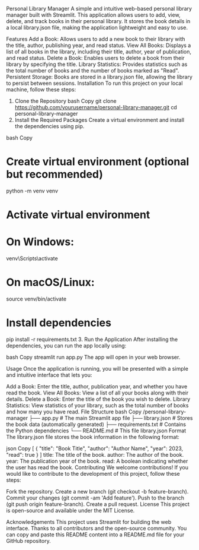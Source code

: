Personal Library Manager
A simple and intuitive web-based personal library manager built with Streamlit. This application allows users to add, view, delete, and track books in their personal library. It stores the book details in a local library.json file, making the application lightweight and easy to use.

Features
Add a Book: Allows users to add a new book to their library with the title, author, publishing year, and read status.
View All Books: Displays a list of all books in the library, including their title, author, year of publication, and read status.
Delete a Book: Enables users to delete a book from their library by specifying the title.
Library Statistics: Provides statistics such as the total number of books and the number of books marked as "Read".
Persistent Storage: Books are stored in a library.json file, allowing the library to persist between sessions.
Installation
To run this project on your local machine, follow these steps:

1. Clone the Repository
bash
Copy
git clone https://github.com/yourusername/personal-library-manager.git
cd personal-library-manager
2. Install the Required Packages
Create a virtual environment and install the dependencies using pip.

bash
Copy
# Create virtual environment (optional but recommended)
python -m venv venv

# Activate virtual environment
# On Windows:
venv\Scripts\activate
# On macOS/Linux:
source venv/bin/activate

# Install dependencies
pip install -r requirements.txt
3. Run the Application
After installing the dependencies, you can run the app locally using:

bash
Copy
streamlit run app.py
The app will open in your web browser.

Usage
Once the application is running, you will be presented with a simple and intuitive interface that lets you:

Add a Book: Enter the title, author, publication year, and whether you have read the book.
View All Books: View a list of all your books along with their details.
Delete a Book: Enter the title of the book you wish to delete.
Library Statistics: View statistics of your library, such as the total number of books and how many you have read.
File Structure
bash
Copy
/personal-library-manager
    ├── app.py            # The main Streamlit app file
    ├── library.json      # Stores the book data (automatically generated)
    ├── requirements.txt  # Contains the Python dependencies
    └── README.md         # This file
library.json Format
The library.json file stores the book information in the following format:

json
Copy
[
  {
    "title": "Book Title",
    "author": "Author Name",
    "year": 2023,
    "read": true
  }
]
title: The title of the book.
author: The author of the book.
year: The publication year of the book.
read: A boolean indicating whether the user has read the book.
Contributing
We welcome contributions! If you would like to contribute to the development of this project, follow these steps:

Fork the repository.
Create a new branch (git checkout -b feature-branch).
Commit your changes (git commit -am 'Add feature').
Push to the branch (git push origin feature-branch).
Create a pull request.
License
This project is open-source and available under the MIT License.

Acknowledgements
This project uses Streamlit for building the web interface.
Thanks to all contributors and the open-source community.
You can copy and paste this README content into a README.md file for your GitHub repository.
